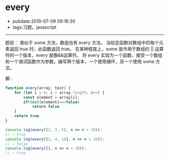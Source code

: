 # every

- pubdate:2019-07-09 09:18:30
- tags:习题，javascript

---

题目：
类似于 some 方法，数组也有 every 方法。 当给定函数对数组中的每个元素返回 true 时，此函数返回 true。 在某种程度上，some 是作用于数组的 || 运算符的一个版本，every 就像&&运算符。
将 every 实现为一个函数，接受一个数组和一个谓词函数作为参数。编写两个版本，一个使用循环，另一个使用 some 方法。

解 :

````javascript
function every(array, test) {
    for (let i = 0; i < array.length; i++) {
        const element = array[i];
        if(test(element)===false)
            return false
    }
    return true
}

console.log(every([1, 3, 5], n => n < 10));
// → true
console.log(every([2, 4, 16], n => n < 10));
// → false
console.log(every([], n => n < 10));
// → true
````
